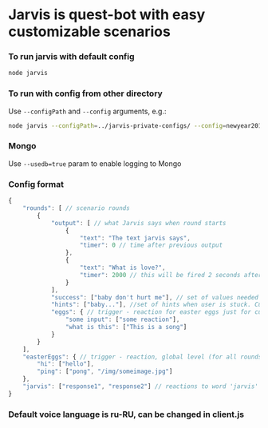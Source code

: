 Jarvis is quest-bot with easy customizable scenarios
====================================================

### To run jarvis with default config

```sh
node jarvis
```

### To run with config from other directory

Use `--configPath` and `--config` arguments, e.g.:

```sh
node jarvis --configPath=../jarvis-private-configs/ --config=newyear2019
```

### Mongo

Use `--usedb=true` param to enable logging to Mongo

### Config format

```js
{
	"rounds": [ // scenario rounds
		{
			"output": [ // what Jarvis says when round starts
				{
					"text": "The text jarvis says",
					"timer": 0 // time after previous output
				},
				{
					"text": "What is love?",
					"timer": 2000 // this will be fired 2 seconds after previos one
				}
			],
			"success": ["baby don't hurt me"], // set of values needed finish round and go to the next
			"hints": ["baby..."], //set of hints when user is stuck. Currently reacts only to "подсказка"
			"eggs": { // trigger - reaction for easter eggs just for current round
				"some input": ["some reaction"],
				"what is this": ["This is a song"]
			}
		}
	],
	"easterEggs": { // trigger - reaction, global level (for all rounds)
		"hi": ["hello"],
		"ping": ["pong", "/img/someimage.jpg"]
	},
	"jarvis": ["response1", "response2"] // reactions to word 'jarvis'
}
```

### Default voice language is ru-RU, can be changed in client.js